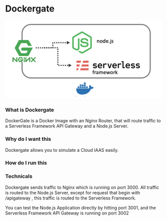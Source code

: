 # Dockergate

 ![Dockergate](./images/dockergate.png)
 

### What is Dockergate

DockerGate is a Docker Image with an Nginx Router,
that will route traffic to a Serverless Framework
API Gateway and a Node.js Server.

### Why do I want this

Dockergate allows you to simulate a Cloud IAAS
easily. 

### How do I run this

### Technicals

Dockergate sends traffic to Nginx which is running
on port 3000. All traffic is routed to the Node.js
Server, except for request that begin with 
/apigateway , this traffic is routed to the 
Serverless Framework.

You can test the Node.js Application directly
by hitting port 3001, and the Serverless Framework
API Gateway is running on port 3002